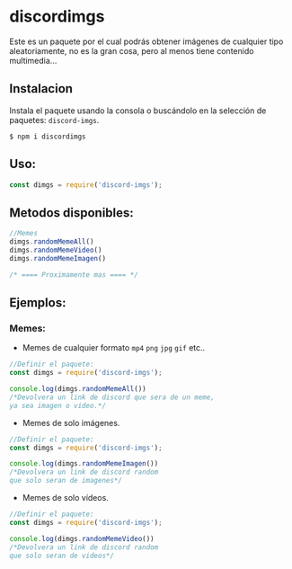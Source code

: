 # discordimgs

Este es un paquete por el cual podrás obtener imágenes de cualquier tipo aleatoriamente, no es la gran cosa, pero al menos tiene contenido multimedia...

## Instalacion
Instala el paquete usando la consola o buscándolo en la selección de paquetes: `discord-imgs`.
```
$ npm i discordimgs
```
## Uso:
```js
const dimgs = require('discord-imgs');
```

## Metodos disponibles:

```js
//Memes
dimgs.randomMemeAll()
dimgs.randomMemeVideo()
dimgs.randomMemeImagen()

/* ==== Proximamente mas ==== */
```

## Ejemplos:

### Memes:

 - Memes de cualquier formato `mp4` `png` `jpg` `gif` etc..

```js
//Definir el paquete:
const dimgs = require('discord-imgs');

console.log(dimgs.randomMemeAll())
/*Devolvera un link de discord que sera de un meme,
ya sea imagen o video.*/
```

 - Memes de solo imágenes.
```js
//Definir el paquete:
const dimgs = require('discord-imgs');

console.log(dimgs.randomMemeImagen())
/*Devolvera un link de discord random
que solo seran de imagenes*/
```

 - Memes de solo vídeos.
 
```js
//Definir el paquete:
const dimgs = require('discord-imgs');

console.log(dimgs.randomMemeVideo())
/*Devolvera un link de discord random
que solo seran de videos*/
```
